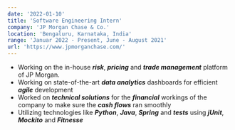 ```yaml
---
date: '2022-01-10'
title: 'Software Engineering Intern'
company: 'JP Morgan Chase & Co.'
location: 'Bengaluru, Karnataka, India'
range: 'Januar 2022 - Present, June - August 2021'
url: 'https://www.jpmorganchase.com/'
---
```


- Working on the in-house <b><i>risk</b></i>, <b><i>pricing</b></i> and <b><i>trade management</b></i> platform of JP Morgan.
- Working on state-of-the-art <b><i>data analytics</b></i> dashboards for efficient <b><i>agile</b></i> development
- Worked on <b><i>technical solutions</i></b> for the <b><i>financial</i></b> workings of the company to make sure the <b><i>cash flows</i></b> ran smoothly
- Utilizing technologies like <b><i>Python</b></i>, <b><i>Java</b></i>, <b><i>Spring</b></i> and <b><i>tests</b></i> using <b><i>jUnit</b></i>, <b><i>Mockito</b></i> and <b><i>Fitnesse</b></i>